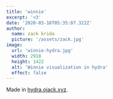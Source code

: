 ```yaml
---
title: 'winnie'
excerpt: '<3'
date: '2020-03-16T05:35:07.322Z'
author:
  name: zack krida
  picture: '/assets/zack.jpg'
image:
  url: 'winnie-hydra.jpg'
  width: 2918
  height: 1422
  alt: 'Winnie visualization in hydra'
  effect: false
---
```


Made in [hydra.ojack.xyz](https://hydra.ojack.xyz).
